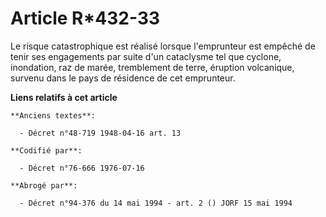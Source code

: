 # Article R*432-33

Le risque catastrophique est réalisé lorsque l'emprunteur est empêché de tenir ses engagements par suite d'un cataclysme tel
que cyclone, inondation, raz de marée, tremblement de terre, éruption volcanique, survenu dans le pays de résidence de cet
emprunteur.

**Liens relatifs à cet article**

	**Anciens textes**:

	  - Décret n°48-719 1948-04-16 art. 13

	**Codifié par**:

	  - Décret n°76-666 1976-07-16

	**Abrogé par**:

	  - Décret n°94-376 du 14 mai 1994 - art. 2 () JORF 15 mai 1994
